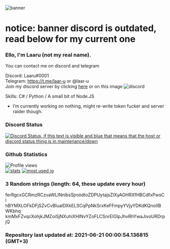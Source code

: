 
![banner](https://raw.githubusercontent.com/stop-bark/stop-bark/master/banner4.png)
# notice: banner discord is outdated, read below for my current one


### Ello, I'm Laaru (not my real name).

You can contact me on discord and telegram  

Discord: Laaru#0001  
Telegram: https://t.me/laar-u or @laar-u  
Join my discord server by clicking [here](https://discord.gg/invite/monk) or on this image ![discord](https://discord.com/api/guilds/848458923136122901/embed.png)

Skills: C# / Python / A small bit of Node.JS  

- I’m currently working on nothing, might re-write token fucker and server raider though.

### Discord Status
[![Discord Status, if this text is visible and blue that means that the host or discord status thing is in maintenance/down](https://discord.c99.nl/widget/theme-4/739824148267925565.png)](https://discord.c99.nl/)

### Github Statistics
![Profile views](https://komarev.com/ghpvc/?username=Laar-u) <br> [![stats](https://github-readme-stats.vercel.app/api?username=Laar-u&show_icons=true&theme=synthwave)](https://github.com/anuraghazra/github-readme-stats) [![most used ig](https://github-readme-stats.vercel.app/api/top-langs/?username=Laar-u&layout=compact&theme=synthwave&show_icons=true&langs_count=10)]((https://github.com/anuraghazra/github-readme-stats))

### 3 Random strings (length: 64, these update every hour)
ferRgcxGCRmzRCzvaWLINnlbsSjroiidtoZDPUytajsZlXyAGHRXfHBCdfxPwsCl
hBYMXLOFkDFjSZvCvBlualDXkELSCqPpNkSrxKeFFmpyYVjyYDKdKQnoIIBWKbhq
kmMxFZvqcXohjkJMZoiSjNXuhiXHINvYZoFLCSnrEIGlpJhvRhYwaJivoURDrpjQ

### Repository last updated at: 2021-06-21 00:00:54.136815 (GMT+3)
